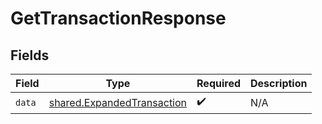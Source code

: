 # GetTransactionResponse


## Fields

| Field                                                                    | Type                                                                     | Required                                                                 | Description                                                              |
| ------------------------------------------------------------------------ | ------------------------------------------------------------------------ | ------------------------------------------------------------------------ | ------------------------------------------------------------------------ |
| `data`                                                                   | [shared.ExpandedTransaction](../../models/shared/expandedtransaction.md) | :heavy_check_mark:                                                       | N/A                                                                      |